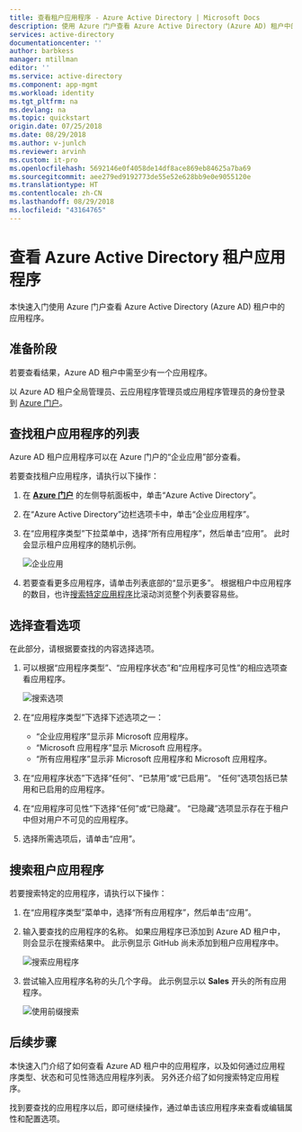 ```yaml
---
title: 查看租户应用程序 - Azure Active Directory | Microsoft Docs
description: 使用 Azure 门户查看 Azure Active Directory (Azure AD) 租户中的应用程序。
services: active-directory
documentationcenter: ''
author: barbkess
manager: mtillman
editor: ''
ms.service: active-directory
ms.component: app-mgmt
ms.workload: identity
ms.tgt_pltfrm: na
ms.devlang: na
ms.topic: quickstart
origin.date: 07/25/2018
ms.date: 08/29/2018
ms.author: v-junlch
ms.reviewer: arvinh
ms.custom: it-pro
ms.openlocfilehash: 5692146e0f4058de14df8ace869eb84625a7ba69
ms.sourcegitcommit: aee279ed9192773de55e52e628bb9e0e9055120e
ms.translationtype: HT
ms.contentlocale: zh-CN
ms.lasthandoff: 08/29/2018
ms.locfileid: "43164765"
---
```

# <a name="view-your-azure-active-directory-tenant-applications"></a>查看 Azure Active Directory 租户应用程序

本快速入门使用 Azure 门户查看 Azure Active Directory (Azure AD) 租户中的应用程序。

## <a name="before-you-begin"></a>准备阶段

若要查看结果，Azure AD 租户中需至少有一个应用程序。

以 Azure AD 租户全局管理员、云应用程序管理员或应用程序管理员的身份登录到 [Azure 门户](https://portal.azure.cn)。

## <a name="find-the-list-of-tenant-applications"></a>查找租户应用程序的列表

Azure AD 租户应用程序可以在 Azure 门户的“企业应用”部分查看。

若要查找租户应用程序，请执行以下操作：

1. 在 **[Azure 门户](https://portal.azure.cn)** 的左侧导航面板中，单击“Azure Active Directory”。 

2. 在“Azure Active Directory”边栏选项卡中，单击“企业应用程序”。 

3. 在“应用程序类型”下拉菜单中，选择“所有应用程序”，然后单击“应用”。 此时会显示租户应用程序的随机示例。

    ![企业应用](./media/view-applications-portal/open-enterprise-apps.png)
   
4. 若要查看更多应用程序，请单击列表底部的“显示更多”。 根据租户中应用程序的数目，也许[搜索特定应用程序](#search-for-a-tenant-application)比滚动浏览整个列表要容易些。

## <a name="select-viewing-options"></a>选择查看选项

在此部分，请根据要查找的内容选择选项。

1. 可以根据“应用程序类型”、“应用程序状态”和“应用程序可见性”的相应选项查看应用程序。 

    ![搜索选项](./media/view-applications-portal/search-options.png)

2. 在“应用程序类型”下选择下述选项之一：

    - “企业应用程序”显示非 Microsoft 应用程序。
    - “Microsoft 应用程序”显示 Microsoft 应用程序。
    - “所有应用程序”显示非 Microsoft 应用程序和 Microsoft 应用程序。

3. 在“应用程序状态”下选择“任何”、“已禁用”或“已启用”。 “任何”选项包括已禁用和已启用的应用程序。

4. 在“应用程序可见性”下选择“任何”或“已隐藏”。 “已隐藏”选项显示存在于租户中但对用户不可见的应用程序。

5. 选择所需选项后，请单击“应用”。
 

## <a name="search-for-a-tenant-application"></a>搜索租户应用程序

若要搜索特定的应用程序，请执行以下操作：

1. 在“应用程序类型”菜单中，选择“所有应用程序”，然后单击“应用”。

2. 输入要查找的应用程序的名称。 如果应用程序已添加到 Azure AD 租户中，则会显示在搜索结果中。 此示例显示 GitHub 尚未添加到租户应用程序中。

    ![搜索应用程序](./media/view-applications-portal/search-for-tenant-application.png)

3. 尝试输入应用程序名称的头几个字母。  此示例显示以 **Sales** 开头的所有应用程序。

    ![使用前缀搜索](./media/view-applications-portal/search-by-prefix.png)

## <a name="next-steps"></a>后续步骤

本快速入门介绍了如何查看 Azure AD 租户中的应用程序，以及如何通过应用程序类型、状态和可见性筛选应用程序列表。 另外还介绍了如何搜索特定应用程序。

找到要查找的应用程序以后，即可继续操作，通过单击该应用程序来查看或编辑属性和配置选项。 



<!-- Update_Description: wording update -->